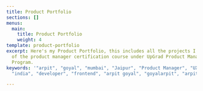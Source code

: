 ```yaml
---
title: Product Portfolio
sections: []
menus:
  main:
    title: Product Portfolio
    weight: 4
template: product-portfolio
excerpt: Here's my Product Portfolio, this includes all the projects I did as a part
  of the product manager certification course under UpGrad Product Management Certification
  Program.
keywords: '"arpit", "goyal", "mumbai", "Jaipur", "Product Manager", "UX designer",
  "india", "developer", "frontend", "arpit goyal", "goyalarpit", "arpitgoyal"'

---
```

